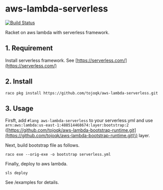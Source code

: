 # aws-lambda-serverless
[![Build Status](https://travis-ci.com/tojoqk/aws-lambda-serverless.svg?branch=master)](https://travis-ci.com/tojoqk/aws-lambda-serverless)

Racket on aws lambda with serverless framework.

## 1. Requirement

Install serverless framework. See
[https://serverless.com/](https://serverless.com/)

## 2. Install

```
raco pkg install https://github.com/tojoqk/aws-lambda-serverless.git
```

## 3. Usage

Firsft, add `#lang aws-lambda-serverless` to your serverless.yml and
use `arn:aws:lambda:us-east-1:488514468674:layer:bootstrap:2`
\([https://github.com/tojoqk/aws-lambda-bootstrap-runtime.git](https://github.com/tojoqk/aws-lambda-bootstrap-runtime.git)\)
layer.

Next, build bootstrap file as follows.

```
raco exe --orig-exe -o bootstrap serverless.yml
```

Finally, deploy to aws lambda.

```
sls deploy
```

See /examples for details.
